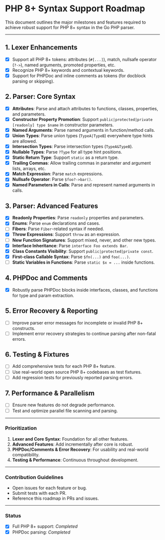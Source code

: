 # PHP 8+ Syntax Support Roadmap

This document outlines the major milestones and features required to achieve robust support for PHP 8+ syntax in the Go PHP parser.

---

## 1. Lexer Enhancements
- [x] Support all PHP 8+ tokens: attributes (`#[...]`), match, nullsafe operator (`?->`), named arguments, promoted properties, etc.
- [x] Recognize PHP 8+ keywords and contextual keywords.
- [x] Support for PHPDoc and inline comments as tokens (for docblock parsing or skipping).

## 2. Parser: Core Syntax
- [x] **Attributes**: Parse and attach attributes to functions, classes, properties, and parameters.
- [x] **Constructor Property Promotion**: Support `public|protected|private [readonly] type $name` in constructor parameters.
- [x] **Named Arguments**: Parse named arguments in function/method calls.
- [x] **Union Types**: Parse union types (`TypeA|TypeB`) everywhere type hints are allowed.
- [x] **Intersection Types**: Parse intersection types (`TypeA&TypeB`).
- [x] **Nullable Types**: Parse `?Type` for all type hint positions.
- [x] **Static Return Type**: Support `static` as a return type.
- [x] **Trailing Commas**: Allow trailing commas in parameter and argument lists, arrays, etc.
- [x] **Match Expression**: Parse `match` expressions.
- [x] **Nullsafe Operator**: Parse `$foo?->bar()`.
- [x] **Named Parameters in Calls**: Parse and represent named arguments in calls.

## 3. Parser: Advanced Features
- [x] **Readonly Properties**: Parse `readonly` properties and parameters.
- [x] **Enums**: Parse `enum` declarations and cases.
- [ ] **Fibers**: Parse `Fiber`-related syntax if needed.
- [x] **Throw Expressions**: Support `throw` as an expression.
- [ ] **New Function Signatures**: Support mixed, never, and other new types.
- [x] **Interface Inheritance**: Parse `interface Foo extends Bar`.
- [x] **Class Constants Visibility**: Support `public|protected|private const`.
- [x] **First-class Callable Syntax**: Parse `$fn(...)` and `foo(...)`.
- [ ] **Static Variables in Functions**: Parse `static $x = ...` inside functions.

## 4. PHPDoc and Comments
- [x] Robustly parse PHPDoc blocks inside interfaces, classes, and functions for type and param extraction.

## 5. Error Recovery & Reporting
- [ ] Improve parser error messages for incomplete or invalid PHP 8+ constructs.
- [ ] Implement error recovery strategies to continue parsing after non-fatal errors.

## 6. Testing & Fixtures
- [ ] Add comprehensive tests for each PHP 8+ feature.
- [ ] Use real-world open source PHP 8+ codebases as test fixtures.
- [ ] Add regression tests for previously reported parsing errors.

## 7. Performance & Parallelism
- [ ] Ensure new features do not degrade performance.
- [ ] Test and optimize parallel file scanning and parsing.

---

### Prioritization

1. **Lexer and Core Syntax**: Foundation for all other features.
2. **Advanced Features**: Add incrementally after core is robust.
3. **PHPDoc/Comments & Error Recovery**: For usability and real-world compatibility.
4. **Testing & Performance**: Continuous throughout development.

---

### Contribution Guidelines

- Open issues for each feature or bug.
- Submit tests with each PR.
- Reference this roadmap in PRs and issues.

---

### Status

- [x] Full PHP 8+ support: _Completed_
- [x] PHPDoc parsing: _Completed_
